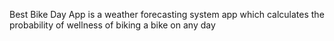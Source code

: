 Best Bike Day App is a weather forecasting system app which calculates the probability of wellness of biking a bike on any day 

